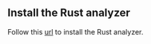 ## Install the Rust analyzer

Follow this [url](https://rust-analyzer.github.io/manual.html#rust-analyzer-language-server-binary) to install 
the Rust analyzer.
